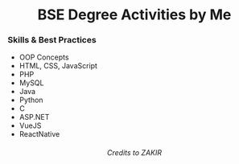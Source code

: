 <h1 align="center">BSE Degree Activities by Me</h1>

### Skills &amp; Best Practices
- OOP Concepts
- HTML, CSS, JavaScript
- PHP
- MySQL
- Java
- Python
- C 
- ASP.NET
- VueJS
- ReactNative



<h6 align="center">Credits to ZAKIR</h6>
